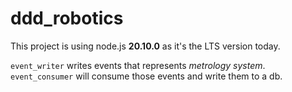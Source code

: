 # ddd_robotics

This project is using node.js __20.10.0__ as it's the LTS version today.

`event_writer` writes events that represents _metrology system_.
`event_consumer` will consume those events and write them to a db.